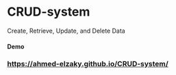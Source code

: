 # CRUD-system
Create, Retrieve, Update, and Delete Data

#### Demo
### https://ahmed-elzaky.github.io/CRUD-system/
